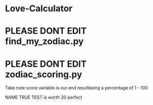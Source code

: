 # Love-Calculator
# PLEASE DONT EDIT find_my_zodiac.py
# PLEASE DONT EDIT zodiac_scoring.py

Take note score variable is our end resultbeing a percentage of 1 - 100

NAME TRUE TEST is worth 20 perfect
